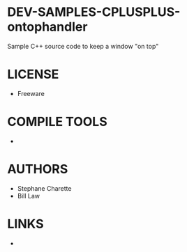 DEV-SAMPLES-CPLUSPLUS-ontophandler
==================================

Sample C++ source code to keep a window "on top"

LICENSE
===============
* Freeware

COMPILE TOOLS
===============
* 
 
AUTHORS
===============
* Stephane Charette
* Bill Law

LINKS
===============
* 
